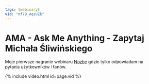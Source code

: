 ```yaml
---
tags: [webinary]
vid: "mf79_AqsUZk"
---
```


# AMA - Ask Me Anything - Zapytaj Michała Śliwińskiego

Moje pierwsze nagranie webinaru [Nozbe][n] gdzie tylko odpowiadam na pytania użytkowników i fanów.

{% include video.html id=page.vid %}

<!--More-->


[n]: https://michael.gratis/nozbe_pl